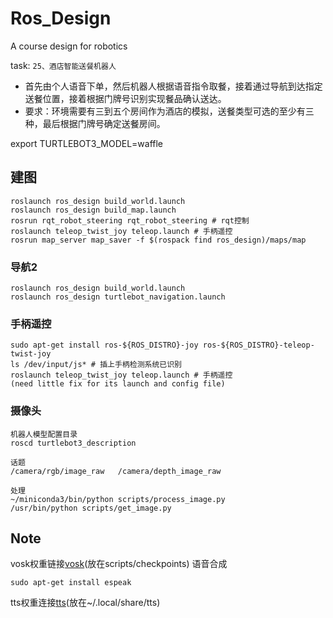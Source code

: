 # Ros_Design
A course design for robotics

task:
`25、酒店智能送餐机器人 `
- 首先由个人语音下单，然后机器人根据语音指令取餐，接着通过导航到达指定送餐位置，接着根据门牌号识别实现餐品确认送达。
- 要求：环境需要有三到五个房间作为酒店的模拟，送餐类型可选的至少有三种，最后根据门牌号确定送餐房间。


export TURTLEBOT3_MODEL=waffle
## 建图
```
roslaunch ros_design build_world.launch
roslaunch ros_design build_map.launch
rosrun rqt_robot_steering rqt_robot_steering # rqt控制
roslaunch teleop_twist_joy teleop.launch # 手柄遥控
rosrun map_server map_saver -f $(rospack find ros_design)/maps/map
```

### 导航2
```
roslaunch ros_design build_world.launch
roslaunch ros_design turtlebot_navigation.launch
```

### 手柄遥控
```
sudo apt-get install ros-${ROS_DISTRO}-joy ros-${ROS_DISTRO}-teleop-twist-joy
ls /dev/input/js* # 插上手柄检测系统已识别 
roslaunch teleop_twist_joy teleop.launch # 手柄遥控
(need little fix for its launch and config file)
```

### 摄像头
```
机器人模型配置目录
roscd turtlebot3_description

话题
/camera/rgb/image_raw   /camera/depth_image_raw

处理
~/miniconda3/bin/python scripts/process_image.py
/usr/bin/python scripts/get_image.py

```

## Note
vosk权重链接[vosk](https://alphacephei.com/vosk/models)(放在scripts/checkpoints)
语音合成
```
sudo apt-get install espeak
```
tts权重连接[tts](https://coqui.gateway.scarf.sh/v0.6.1_models/tts_models--zh-CN--baker--tacotron2-DDC-GST.zip)(放在~/.local/share/tts)

